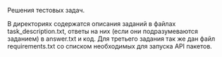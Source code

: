 Решения тестовых задач.

В директориях содержатся описания заданий в файлах task_description.txt, 
ответы на них (если они подразумеваются заданием) в answer.txt и код. Для третьего
задания так же дан файл requirements.txt со списком необходимых для запуска API
пакетов.